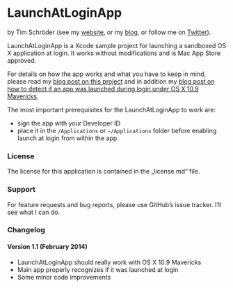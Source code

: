# LaunchAtLoginApp

by Tim Schröder (see my [website](http://www.timschroeder.net), or my [blog](http://blog.timschroeder.net), or follow me on [Twitter](http://www.twitter.com/timschroedernet)).

LaunchAtLoginApp is a Xcode sample project for launching a sandboxed OS X application at login. It works without modifications and is Mac App Store approved. 

For details on how the app works and what you have to keep in mind, please read my [blog post on this project](http://blog.timschroeder.net/2012/07/03/the-launch-at-login-sandbox-project/) and in addition my [blog post on how to detect if an app was launched during login under OS X 10.9 Mavericks](http://blog.timschroeder.net/2014/01/25/detecting-launch-at-login-revisited). 

The most important prerequisites for the LaunchAtLoginApp to work are:

* sign the app with your Developer ID
* place it in the `/Applications` or `~/Applications` folder before enabling launch at login from within the app. 

### License

The license for this application is contained in the „license.md“ file.

### Support

For feature requests and bug reports, please use GitHub’s issue tracker. I’ll see what I can do.

### Changelog

#### Version 1.1 (February 2014)

* LaunchAtLoginApp should really work with OS X 10.9 Mavericks
* Main app properly recognizes if it was launched at login
* Some minor code improvements
